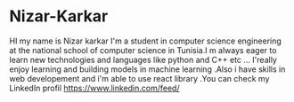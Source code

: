 # Nizar-Karkar
HI my name is Nizar karkar I'm a student in computer science engineering at the national school of computer science in Tunisia.I m always eager to learn new technologies and languages like python and C++ etc ... I'really enjoy learning and building models in machine learning .Also i have skills in web developement and i'm able to use react library .You can check my LinkedIn profil https://www.linkedin.com/feed/ 
